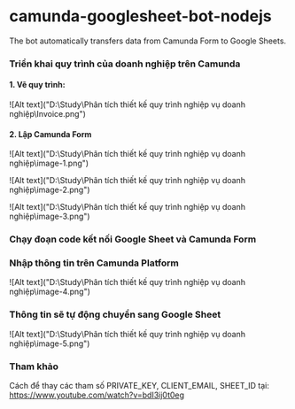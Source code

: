 # camunda-googlesheet-bot-nodejs
The bot automatically transfers data from Camunda Form to Google Sheets.
### Triển khai quy trình của doanh nghiệp trên Camunda
#### 1. Vẽ quy trình:
![Alt text]("D:\Study\Phân tích thiết kế quy trình nghiệp vụ doanh nghiệp\Invoice.png")
#### 2. Lập Camunda Form
![Alt text]("D:\Study\Phân tích thiết kế quy trình nghiệp vụ doanh nghiệp\image-1.png")

![Alt text]("D:\Study\Phân tích thiết kế quy trình nghiệp vụ doanh nghiệp\image-2.png")

![Alt text]("D:\Study\Phân tích thiết kế quy trình nghiệp vụ doanh nghiệp\image-3.png")
### Chạy đoạn code kết nối Google Sheet và Camunda Form
### Nhập thông tin trên Camunda Platform 
![Alt text]("D:\Study\Phân tích thiết kế quy trình nghiệp vụ doanh nghiệp\image-4.png")
### Thông tin sẽ tự động chuyển sang Google Sheet 
![Alt text]("D:\Study\Phân tích thiết kế quy trình nghiệp vụ doanh nghiệp\image-5.png")

### Tham khảo 
Cách để thay các tham số PRIVATE_KEY, CLIENT_EMAIL, SHEET_ID tại: https://www.youtube.com/watch?v=bdI3ij0t0eg 